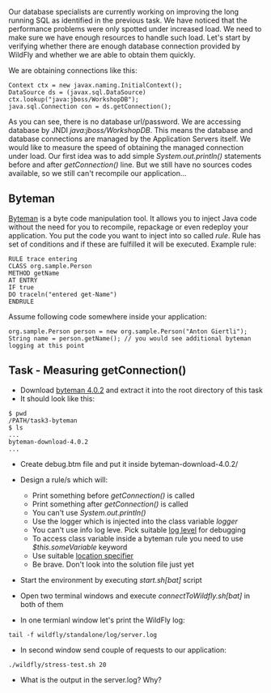 Our database specialists are currently working on improving the long running SQL as identified in the previous task.
We have noticed that the performance problems were only spotted under increased load. We need to make sure we have enough resources to handle such load.
Let's start by verifying whether there are enough database connection provided by WildFly and whether we are able to obtain them quickly.

We are obtaining connections like this:
```
Context ctx = new javax.naming.InitialContext();
DataSource ds = (javax.sql.DataSource) ctx.lookup("java:jboss/WorkshopDB");
java.sql.Connection con = ds.getConnection();
```
As you can see, there is no database url/password. We are accessing database by JNDI *java:jboss/WorkshopDB*. This means the database and database connections are managed by the Application Servers itself. We would like to measure the speed of obtaining the managed connection under load.
Our first idea was to add simple *System.out.println()* statements before and after *getConnection()* line. But we still have no sources codes available, so we still can't recompile our application...

## Byteman

[Byteman](http://byteman.jboss.org/) is a byte code manipulation tool. It allows you to inject Java code without the need for you to recompile, repackage or even redeploy your application. You put the code you want to inject into so called *rule*. Rule has set of conditions and if these are fulfilled it will be executed. Example rule:
```
RULE trace entering
CLASS org.sample.Person
METHOD getName
AT ENTRY
IF true
DO traceln("entered get-Name")
ENDRULE

```

Assume following code somewhere inside your application:
```
org.sample.Person person = new org.sample.Person("Anton Giertli");
String name = person.getName(); // you would see additional byteman logging at this point
```

## Task - Measuring getConnection()
  - Download [byteman 4.0.2](http://byteman.jboss.org/downloads.html) and extract it into the root directory of this task
  - It should look like this:
 ```
 $ pwd
 /PATH/task3-byteman
 $ ls
 ...
byteman-download-4.0.2
 ...

 ````
 - Create debug.btm file and put it inside byteman-download-4.0.2/
 - Design a rule/s which will:
    - Print something before *getConnection()* is called
    - Print something after *getConnection()* is called
    - You can't use *System.out.println()*
    - Use the logger which is injected into the class variable *logger*
    - You can't use info log leve. Pick suitable [log level](https://docs.oracle.com/javase/8/docs/api/java/util/logging/Level.html) for debugging
    - To access class variable inside a byteman rule you need to use *$this.someVariable* keyword
    - Use suitable [location specifier](https://github.com/bytemanproject/byteman/blob/master/docs/asciidoc/src/main/asciidoc/chapters/Byteman-Rule-Language.adoc)
    - Be brave. Don't look into the solution file just yet
  
 - Start the environment by executing *start.sh[bat]* script
 - Open two terminal windows and execute *connectToWildfly.sh[bat]* in both of them
 - In one termianl window let's print the WildFly log:
 ```
 tail -f wildfly/standalone/log/server.log
 ```
 - In second window send couple of requests to our application:
 ```
 ./wildfly/stress-test.sh 20
 ```

 - What is the output in the server.log? Why?
